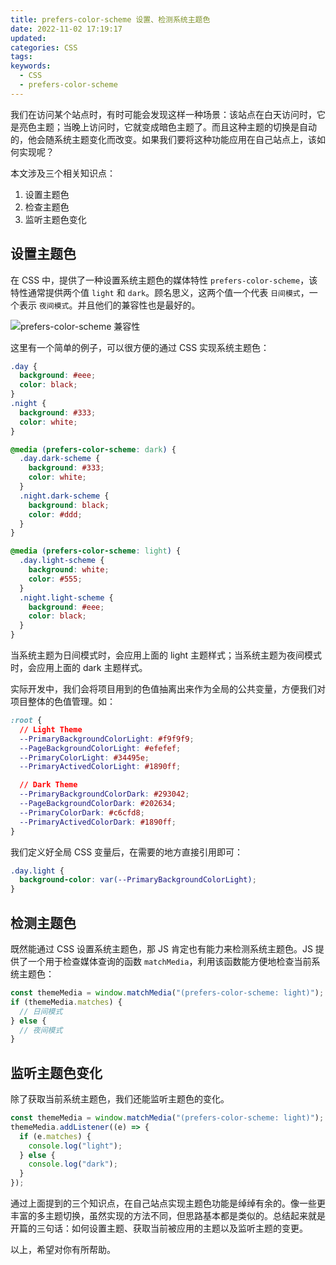 ```yaml
---
title: prefers-color-scheme 设置、检测系统主题色
date: 2022-11-02 17:19:17
updated:
categories: CSS
tags:
keywords:
  - CSS
  - prefers-color-scheme
---
```


我们在访问某个站点时，有时可能会发现这样一种场景：该站点在白天访问时，它是亮色主题；当晚上访问时，它就变成暗色主题了。而且这种主题的切换是自动的，他会随系统主题变化而改变。如果我们要将这种功能应用在自己站点上，该如何实现呢？

本文涉及三个相关知识点：

1. 设置主题色
2. 检查主题色
3. 监听主题色变化

<!-- more -->

## 设置主题色

在 CSS 中，提供了一种设置系统主题色的媒体特性 `prefers-color-scheme`，该特性通常提供两个值 `light` 和 `dark`。顾名思义，这两个值一个代表 `日间模式`，一个表示 `夜间模式`。并且他们的兼容性也是最好的。

![prefers-color-scheme 兼容性][1]

这里有一个简单的例子，可以很方便的通过 CSS 实现系统主题色：

```css
.day {
  background: #eee;
  color: black;
}
.night {
  background: #333;
  color: white;
}

@media (prefers-color-scheme: dark) {
  .day.dark-scheme {
    background: #333;
    color: white;
  }
  .night.dark-scheme {
    background: black;
    color: #ddd;
  }
}

@media (prefers-color-scheme: light) {
  .day.light-scheme {
    background: white;
    color: #555;
  }
  .night.light-scheme {
    background: #eee;
    color: black;
  }
}
```

当系统主题为日间模式时，会应用上面的 light 主题样式；当系统主题为夜间模式时，会应用上面的 dark 主题样式。

实际开发中，我们会将项目用到的色值抽离出来作为全局的公共变量，方便我们对项目整体的色值管理。如：

```css
:root {
  // Light Theme
  --PrimaryBackgroundColorLight: #f9f9f9;
  --PageBackgroundColorLight: #efefef;
  --PrimaryColorLight: #34495e;
  --PrimaryActivedColorLight: #1890ff;

  // Dark Theme
  --PrimaryBackgroundColorDark: #293042;
  --PageBackgroundColorDark: #202634;
  --PrimaryColorDark: #c6cfd8;
  --PrimaryActivedColorDark: #1890ff;
}
```

我们定义好全局 CSS 变量后，在需要的地方直接引用即可：

```css
.day.light {
  background-color: var(--PrimaryBackgroundColorLight);
}
```

## 检测主题色

既然能通过 CSS 设置系统主题色，那 JS 肯定也有能力来检测系统主题色。JS 提供了一个用于检查媒体查询的函数 `matchMedia`，利用该函数能方便地检查当前系统主题色：

```js
const themeMedia = window.matchMedia("(prefers-color-scheme: light)");
if (themeMedia.matches) {
  // 日间模式
} else {
  // 夜间模式
}
```

## 监听主题色变化

除了获取当前系统主题色，我们还能监听主题色的变化。

```js
const themeMedia = window.matchMedia("(prefers-color-scheme: light)");
themeMedia.addListener((e) => {
  if (e.matches) {
    console.log("light");
  } else {
    console.log("dark");
  }
});
```

通过上面提到的三个知识点，在自己站点实现主题色功能是绰绰有余的。像一些更丰富的多主题切换，虽然实现的方法不同，但思路基本都是类似的。总结起来就是开篇的三句话：如何设置主题、获取当前被应用的主题以及监听主题的变更。

以上，希望对你有所帮助。

[1]: https://www.hi-ruofei.com/usr/uploads/2022/09/4286262697.png
